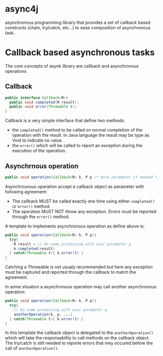 async4j
=======
asynchronous programming library that provides a set of callback based constructs (chain, try/catch, etc...) to ease composition of asynchronous task.


Callback based asynchronous tasks
=================================
The core concepts of asynk library are callback and asynchronous operations

Callback
--------

```java
public interface Callback<R>{
  public void completed(R result);
  public void error(Throwable t);
}
```

Callback is a very simple interface that define two methods:
* the `completed()` method to be called on normal completion of the operation with the result. In Java language the result may be type as Void to indicate no value.
* the `error()` which will be called to report an exception during the execution of the operation.

Asynchrnous operation
---------------------

```java
public void operation(Callback<R> k, P p /* more parameter if needed */)
```
Asynchrounous operation accept a callback object as parameter with following agreement:
* The callback MUST be called exactly one time using either `completed()` or `error()` method.
* The operation MUST NOT throw any exception. Errors must be reported through the `error()` method.

A template to implements asynchronous operation as define above is:
```java
public void operation(Callback<R> k, P p){
  try{
    R result = // Do some processing with your parameter p 
    k.completed(result)
  } catch(Throwable t){ k.error(t) }
}
```

Catching a Throwable is not usualy recommended but here any exception must be captured and reported through the callback to match the agreement.

In some situation a asynchronous operation may call another asynchronous operation:

```java
public void operation(Callback<R> k, P p){
  try{
    // Do some processing with your parameter p 
    anotherOperation(k, p, ...)
  } catch(Throwable t){ k.error(t) }
}
```
In this template the callback object is delegated to the `anotherOperation()` which will take the responsability to call methods on the callback object. The try/catch is still needed to reporte errors that mey occured before the call of `anotherOperation()`.




